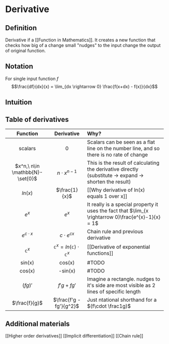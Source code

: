 # Derivative
## Definition
Derivative if a [[Function in Mathematics]]. It creates a new function that checks how big of a change small "nudges" to the input change the output of original function.

## Notation
For single input function $f$ 
$$\frac{df}{dx}(x) = \lim_{dx \rightarrow 0}  \frac{f(x+dx) - f(x)}{dx}$$

## Intuition

## Table of derivatives
| Function | Derivative | Why? |
| :-: | :-: | :- |
| scalars | 0 | Scalars can be seen as a flat line on the number line, and so there is no rate of change |
| $x^n,\ n\in \mathbb{N}-\set{0}$ | $n\cdot x^{n-1}$ | This is the result of calculating the derivative directly (substitute $\rightarrow$ expand $\rightarrow$ shorten the result) |
| $ln(x)$ | $\frac{1}{x}$ | [[Why derivative of ln(x) equals 1 over x]] |
| $e^x$ | $e^x$ | It really is a special property it uses the fact that $\lim_{x \rightarrow 0}\frac{e^{x}-1}{x} = 1$|
| $e^{c\cdot x}$ | $c\cdot e^{cx}$ | Chain rule and previous derivative |
| $\mathbb{c}^{x}$ |$\mathbb{c}^{x} = ln(\mathbb{c})\cdot \mathbb{c}^{x}$ | [[Derivative of exponential functions]]|
| sin(x) | cos(x) | #TODO |
| cos(x) | -sin(x) | #TODO |
|$(fg)'$|$f'g + fg'$|Imagine a rectangle. nudges to it's side are most visible as 2 lines of specific length|
|$\frac{f}{g}$|$\frac{f'g - fg'}{g^2}$|Just ntational shorthand for a $(f\cdot \frac1g)$|

## Additional materials
[[Higher order derivatives]] 
[[Implicit differentiation]]
[[Chain rule]]
